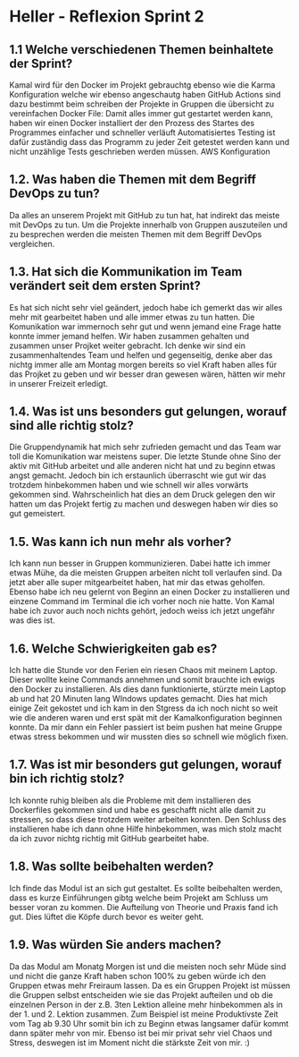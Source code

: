 # Heller - Reflexion Sprint 2 

## 1.1 Welche verschiedenen Themen beinhaltete der Sprint?
Kamal wird für den Docker im Projekt gebrauchtg ebenso wie die Karma Konfiguration welche wir ebenso angeschautg haben
GitHub Actions sind dazu bestimmt beim schreiben der Projekte in Gruppen die übersicht zu vereinfachen
Docker File: Damit alles immer gut gestartet werden kann, haben wir einen Docker installiert der den Prozess des Startes
des Programmes einfacher und schneller verläuft
Automatisiertes Testing ist dafür zuständig dass das Programm zu jeder Zeit getestet werden kann und 
nicht unzählige Tests geschrieben werden müssen. 
AWS Konfiguration 

## 1.2. Was haben die Themen mit dem Begriff DevOps zu tun?
Da alles an unserem Projekt mit GitHub zu tun hat, hat indirekt das meiste mit DevOps zu tun. Um die Projekte innerhalb von Gruppen 
auszuteilen und zu besprechen  werden die meisten Themen mit dem Begriff DevOps vergleichen.

## 1.3. Hat sich die Kommunikation im Team verändert seit dem ersten Sprint?
Es hat sich nicht sehr viel geändert, jedoch habe ich gemerkt das wir alles mehr mit gearbeitet haben und alle immer etwas zu tun hatten. Die Komunikation war immernoch sehr gut und wenn jemand eine Frage hatte konnte immer jemand helfen. Wir haben zusammen gehalten und zusammen unser Projket weiter gebracht. Ich denke wir sind ein zusammenhaltendes Team und helfen und gegenseitig, denke aber das nichtg immer alle am Montag morgen bereits so viel Kraft haben alles für das Projket zu geben und wir besser dran gewesen wären, hätten wir mehr in unserer Freizeit erledigt. 

## 1.4. Was ist uns besonders gut gelungen, worauf sind alle richtig stolz?
Die Gruppendynamik hat mich sehr zufrieden gemacht und das Team war toll die Komunikation war meistens super. Die letzte Stunde ohne Sino der aktiv mit GitHub arbeitet und alle anderen nicht hat und zu beginn etwas angst gemacht. Jedoch bin ich erstaunlich überrascht wie gut wir das trotzdem hinbekommen haben und wie schnell wir alles vorwärts gekommen sind. Wahrscheinlich hat dies an dem Druck gelegen den wir hatten um das Projekt fertig zu machen und deswegen haben wir dies so gut gemeistert. 

## 1.5. Was kann ich nun mehr als vorher?
Ich kann nun besser in Gruppen kommunizieren. Dabei hatte ich immer etwas Mühe, da die meisten Gruppen arbeiten nicht toll verlaufen sind. Da jetzt aber alle super mitgearbeitet haben, hat mir das etwas geholfen. Ebenso habe ich neu gelernt von Beginn an einen Docker zu installieren und einzene Command im Terminal die ich vorher noch nie hatte. Von Kamal habe ich zuvor auch noch nichts gehört, jedoch weiss ich jetzt ungefähr was dies ist. 

## 1.6. Welche Schwierigkeiten gab es?
Ich hatte die Stunde vor den Ferien ein riesen Chaos mit meinem Laptop. Dieser wollte keine Commands annehmen und somit brauchte ich ewigs den Docker zu installieren. Als dies dann funktionierte, stürzte mein Laptop ab und hat 20 Minuten lang WIndows updates gemacht. Dies hat mich einige Zeit gekostet und ich kam in den Stgress da ich noch nicht so weit wie die anderen waren und erst spät mit der Kamalkonfiguration beginnen konnte. Da mir dann ein Fehler passiert ist beim pushen hat meine Gruppe etwas stress bekommen und wir mussten dies so schnell wie möglich fixen. 

## 1.7. Was ist mir besonders gut gelungen, worauf bin ich richtig stolz?
Ich konnte ruhig bleiben als die Probleme mit dem installieren des Dockerfiles gekommen sind und habe es geschafft nicht alle damit zu stressen, so dass diese trotzdem weiter arbeiten konnten. Den Schluss des installieren habe ich dann ohne Hilfe hinbekommen, was mich stolz macht da ich zuvor nichtg richtig mit GitHub gearbeitet habe. 

## 1.8. Was sollte beibehalten werden?
Ich finde das Modul ist an sich gut gestaltet. Es sollte beibehalten werden, dass es kurze Einführungen gibtg welche beim Projekt am Schluss um besser voran zu kommen. Die Aufteilung von Theorie und Praxis fand ich gut. Dies lüftet die Köpfe durch bevor es weiter geht. 

## 1.9. Was würden Sie anders machen?
Da das Modul am Monatg Morgen ist und die meisten noch sehr Müde sind und nicht die ganze Kraft haben schon 100% zu geben würde ich den Gruppen etwas mehr Freiraum lassen. Da es ein Gruppen Projekt ist müssen die Gruppen selbst entscheiden wie sie das Projekt aufteilen und ob die einzelnen Person in der z.B. 3ten Lektion alleine mehr hinbekommen als in der 1. und 2. Lektion zusammen. Zum Beispiel ist meine Produktivste Zeit vom Tag ab 9.30 Uhr somit bin ich zu Beginn etwas langsamer dafür kommt dann später mehr von mir. Ebenso ist bei mir privat sehr viel Chaos und Stress, deswegen ist im Moment nicht die stärkste Zeit von mir. :) 

